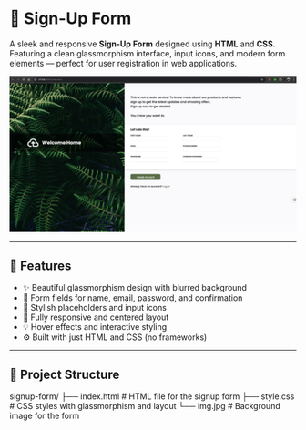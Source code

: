 # 📝 Sign-Up Form

A sleek and responsive **Sign-Up Form** designed using **HTML** and **CSS**. Featuring a clean glassmorphism interface, input icons, and modern form elements — perfect for user registration in web applications.

![Screenshot](Screenshot.png) <!-- Replace this with the actual screenshot if available -->

---

## 🌟 Features

- ✨ Beautiful glassmorphism design with blurred background
- 🔐 Form fields for name, email, password, and confirmation
- 🧾 Stylish placeholders and input icons
- 📱 Fully responsive and centered layout
- 💡 Hover effects and interactive styling
- ⚙️ Built with just HTML and CSS (no frameworks)

---

## 📁 Project Structure

signup-form/
├── index.html # HTML file for the signup form
├── style.css # CSS styles with glassmorphism and layout
└── img.jpg # Background image for the form

